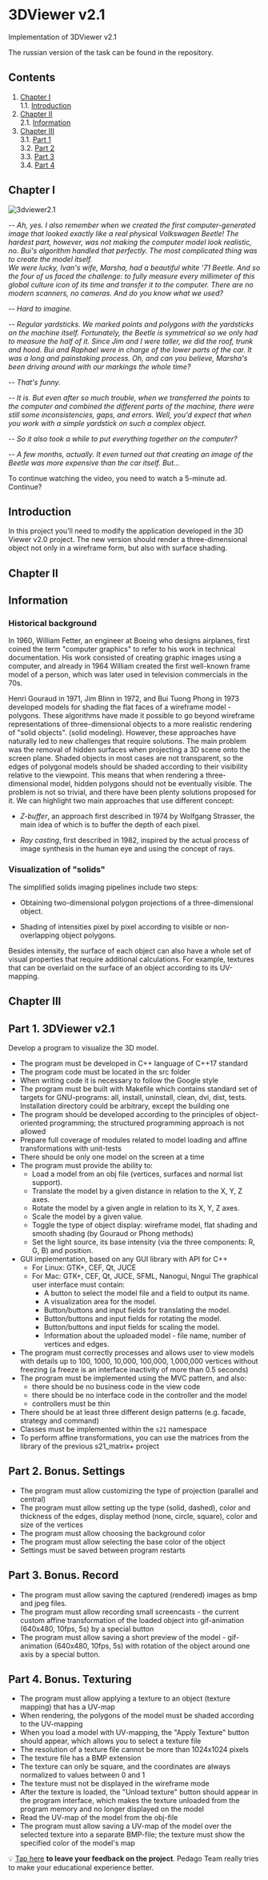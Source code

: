 # 3DViewer v2.1

Implementation of 3DViewer v2.1

The russian version of the task can be found in the repository.

## Contents

1. [Chapter I](#chapter-i) \
   1.1. [Introduction](#introduction)
2. [Chapter II](#chapter-ii) \
   2.1. [Information](#information)
3. [Chapter III](#chapter-iii) \
   3.1. [Part 1](#part-1-3dviewer-v21) \
   3.2. [Part 2](#part-2-bonus-settings) \
   3.3. [Part 3](#part-3-bonus-record) \
   3.4. [Part 4](#part-4-bonus-texturing)

## Chapter I

![3dviewer2.1](misc/images/3DViewer_v2.1.PNG)

*-- Ah, yes. I also remember when we created the first computer-generated image that looked exactly like a real physical Volkswagen Beetle! The hardest part, however, was not making the computer model look realistic, no. Bui's algorithm handled that perfectly. The most complicated thing was to create the model itself.* \
*We were lucky, Ivan's wife, Marsha, had a beautiful white '71 Beetle. And so the four of us faced the challenge: to fully measure every millimeter of this global culture icon of its time and transfer it to the computer. There are no modern scanners, no cameras. And do you know what we used?*

*-- Hard to imagine.*

*-- Regular yardsticks. We marked points and polygons with the yardsticks on the machine itself. Fortunately, the Beetle is symmetrical so we only had to measure the half of it. Since Jim and I were taller, we did the roof, trunk and hood. Bui and Raphael were in charge of the lower parts of the car. It was a long and painstaking process. Oh, and can you believe, Marsha's been driving around with our markings the whole time?*

*-- That's funny.*

*-- It is. But even after so much trouble, when we transferred the points to the computer and combined the different parts of the machine, there were still some inconsistencies, gaps, and errors. Well, you'd expect that when you work with a simple yardstick on such a complex object.*

*-- So it also took a while to put everything together on the computer?*

*-- A few months, actually. It even turned out that creating an image of the Beetle was more expensive than the car itself. But...*

To continue watching the video, you need to watch a 5-minute ad. Continue?

## Introduction

In this project you’ll need to modify the application developed in the 3D Viewer v2.0 project. The new version should render a three-dimensional object not only in a wireframe form, but also with surface shading.

## Chapter II

## Information

### Historical background

In 1960, William Fetter, an engineer at Boeing who designs airplanes, first coined the term "computer graphics" to refer to his work in technical documentation. His work consisted of creating graphic images using a computer, and already in 1964 William created the first well-known frame model of a person, which was later used in television commercials in the 70s.

Henri Gouraud in 1971, Jim Blinn in 1972, and Bui Tuong Phong in 1973 developed models for shading the flat faces of a wireframe model - polygons. These algorithms have made it possible to go beyond wireframe representations of three-dimensional objects to a more realistic rendering of "solid objects". (solid modeling).  However, these approaches have naturally led to new challenges that require solutions. The main problem was the removal of hidden surfaces when projecting a 3D scene onto the screen plane.
Shaded objects in most cases are not transparent, so the edges of polygonal models should be shaded according to their visibility relative to the viewpoint. This means that when rendering a three-dimensional model, hidden polygons should not be eventually visible. The problem is not so trivial, and there have been plenty solutions proposed for it. We can highlight two main approaches that use different concept:

- *Z-buffer*, an approach first described in 1974 by Wolfgang Strasser, the main idea of which is to buffer the depth of each pixel.

- *Ray casting*, first described in 1982, inspired by the actual process of image synthesis in the human eye and using the concept of rays.

### Visualization of "solids"

The simplified solids imaging pipelines include two steps:

- Obtaining two-dimensional polygon projections of a three-dimensional object.

- Shading of intensities pixel by pixel according to visible or non-overlapping object polygons.

Besides intensity, the surface of each object can also have a whole set of visual properties that require additional calculations. For example, textures that can be overlaid on the surface of an object according to its UV-mapping.


## Chapter III

## Part 1. 3DViewer v2.1

Develop a program to visualize the 3D model.

- The program must be developed in C++ language of C++17 standard
- The program code must be located in the src folder
- When writing code it is necessary to follow the Google style
- The program must be built with Makefile which contains standard set of targets for GNU-programs: all, install, uninstall, clean, dvi, dist, tests. Installation directory could be arbitrary, except the building one
- The program should be developed according to the principles of object-oriented programming; the structured programming approach is not allowed
- Prepare full coverage of modules related to model loading and affine transformations with unit-tests
- There should be only one model on the screen at a time
- The program must provide the ability to:
    - Load a model from an obj file (vertices, surfaces and normal list support).
    - Translate the model by a given distance in relation to the X, Y, Z axes.
    - Rotate the model by a given angle in relation to its X, Y, Z axes.
    - Scale the model by a given value.
    - Toggle the type of object display: wireframe model, flat shading and smooth shading (by Gouraud or Phong methods)
    - Set the light source, its base intensity (via the three components: R, G, B) and position.
- GUI implementation, based on any GUI library with API for C++ 
  * For Linux: GTK+, CEF, Qt, JUCE
  * For Mac: GTK+, CEF, Qt, JUCE, SFML, Nanogui, Nngui
  The graphical user interface must contain:
    - A button to select the model file and a field to output its name.
    - A visualization area for the model.
    - Button/buttons and input fields for translating the model.
    - Button/buttons and input fields for rotating the model.
    - Button/buttons and input fields for scaling the model.
    - Information about the uploaded model - file name, number of vertices and edges.
- The program must correctly processes and allows user to view models with details up to 100, 1000, 10,000, 100,000, 1,000,000  vertices without freezing (a freeze is an interface inactivity of more than 0.5 seconds)
- The program must be implemented using the MVC pattern, and also:
    - there should be no business code in the view code
    - there should be no interface code in the controller and the model
    - controllers must be thin
- There should be at least three different design patterns (e.g. facade, strategy and command)
- Classes must be implemented within the `s21` namespace
- To perform affine transformations, you can use the matrices from the library of the previous s21_matrix+ project

## Part 2. Bonus. Settings

- The program must allow customizing the type of projection (parallel and central)
- The program must allow setting up the type (solid, dashed), color and thickness of the edges, display method (none, circle, square), color and size of the vertices
- The program must allow choosing the background color
- The program must allow selecting the base color of the object
- Settings must be saved between program restarts

## Part 3. Bonus. Record

- The program must allow saving the captured (rendered) images as bmp and jpeg files.
- The program must allow recording small screencasts - the current custom affine transformation of the loaded object into gif-animation (640x480, 10fps, 5s) by a special button
- The program must allow saving a short preview of the model - gif-animation (640x480, 10fps, 5s) with rotation of the object around one axis by a special button.

## Part 4. Bonus. Texturing

- The program must allow applying a texture to an object (texture mapping) that has a UV-map
- When rendering, the polygons of the model must be shaded according to the UV-mapping
- When you load a model with UV-mapping, the "Apply Texture" button should appear, which allows you to select a texture file
- The resolution of a texture file cannot be more than 1024x1024 pixels
- The texture file has a BMP extension
- The texture can only be square, and the coordinates are always normalized to values between 0 and 1
- The texture must not be displayed in the wireframe mode
- After the texture is loaded, the "Unload texture" button should appear in the program interface, which makes the texture unloaded from the program memory and no longer displayed on the model
- Read the UV-map of the model from the obj-file
- The program must allow saving a UV-map of the model over the selected texture into a separate BMP-file; the texture must show the specified color of the model's map

💡 [Tap here](https://forms.yandex.ru/cloud/64181b936938722405a1286e/) **to leave your feedback on the project**. Pedago Team really tries to make your educational experience better.
